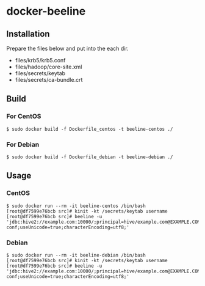 # docker-beeline

## Installation
Prepare the files below and put into the each dir.

- files/krb5/krb5.conf
- files/hadoop/core-site.xml
- files/secrets/keytab
- files/secrets/ca-bundle.crt

## Build

### For CentOS

```
$ sudo docker build -f Dockerfile_centos -t beeline-centos ./
```

### For Debian

```
$ sudo docker build -f Dockerfile_debian -t beeline-debian ./
```

## Usage
### CentOS

```
$ sudo docker run --rm -it beeline-centos /bin/bash
[root@df7599e76bcb src]# kinit -kt /secrets/keytab username
[root@df7599e76bcb src]# beeline -u 'jdbc:hive2://example.com:10000/;principal=hive/example.com@EXAMPLE.COM;saslQop=auth-conf;useUnicode=true;characterEncoding=utf8;'
```

### Debian

```
$ sudo docker run --rm -it beeline-debian /bin/bash
[root@df7599e76bcb src]# kinit -kt /secrets/keytab username
[root@df7599e76bcb src]# beeline -u 'jdbc:hive2://example.com:10000/;principal=hive/example.com@EXAMPLE.COM;saslQop=auth-conf;useUnicode=true;characterEncoding=utf8;'
```
